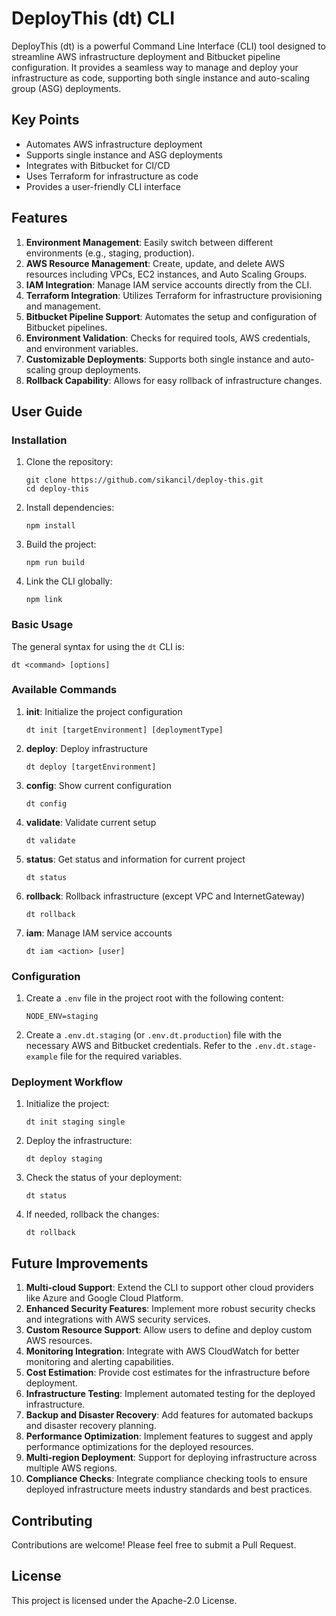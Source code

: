 # DeployThis (dt) CLI

DeployThis (dt) is a powerful Command Line Interface (CLI) tool designed to streamline AWS infrastructure deployment and Bitbucket pipeline configuration. It provides a seamless way to manage and deploy your infrastructure as code, supporting both single instance and auto-scaling group (ASG) deployments.

## Key Points

- Automates AWS infrastructure deployment
- Supports single instance and ASG deployments
- Integrates with Bitbucket for CI/CD
- Uses Terraform for infrastructure as code
- Provides a user-friendly CLI interface

## Features

1. **Environment Management**: Easily switch between different environments (e.g., staging, production).
2. **AWS Resource Management**: Create, update, and delete AWS resources including VPCs, EC2 instances, and Auto Scaling Groups.
3. **IAM Integration**: Manage IAM service accounts directly from the CLI.
4. **Terraform Integration**: Utilizes Terraform for infrastructure provisioning and management.
5. **Bitbucket Pipeline Support**: Automates the setup and configuration of Bitbucket pipelines.
6. **Environment Validation**: Checks for required tools, AWS credentials, and environment variables.
7. **Customizable Deployments**: Supports both single instance and auto-scaling group deployments.
8. **Rollback Capability**: Allows for easy rollback of infrastructure changes.

## User Guide

### Installation

1. Clone the repository:
   ```
   git clone https://github.com/sikancil/deploy-this.git
   cd deploy-this
   ```

2. Install dependencies:
   ```
   npm install
   ```

3. Build the project:
   ```
   npm run build
   ```

4. Link the CLI globally:
   ```
   npm link
   ```

### Basic Usage

The general syntax for using the `dt` CLI is:

```
dt <command> [options]
```

### Available Commands

1. **init**: Initialize the project configuration
   ```
   dt init [targetEnvironment] [deploymentType]
   ```

2. **deploy**: Deploy infrastructure
   ```
   dt deploy [targetEnvironment]
   ```

3. **config**: Show current configuration
   ```
   dt config
   ```

4. **validate**: Validate current setup
   ```
   dt validate
   ```

5. **status**: Get status and information for current project
   ```
   dt status
   ```

6. **rollback**: Rollback infrastructure (except VPC and InternetGateway)
   ```
   dt rollback
   ```

7. **iam**: Manage IAM service accounts
   ```
   dt iam <action> [user]
   ```

### Configuration

1. Create a `.env` file in the project root with the following content:
   ```
   NODE_ENV=staging
   ```

2. Create a `.env.dt.staging` (or `.env.dt.production`) file with the necessary AWS and Bitbucket credentials. Refer to the `.env.dt.stage-example` file for the required variables.

### Deployment Workflow

1. Initialize the project:
   ```
   dt init staging single
   ```

2. Deploy the infrastructure:
   ```
   dt deploy staging
   ```

3. Check the status of your deployment:
   ```
   dt status
   ```

4. If needed, rollback the changes:
   ```
   dt rollback
   ```

## Future Improvements

1. **Multi-cloud Support**: Extend the CLI to support other cloud providers like Azure and Google Cloud Platform.
2. **Enhanced Security Features**: Implement more robust security checks and integrations with AWS security services.
3. **Custom Resource Support**: Allow users to define and deploy custom AWS resources.
4. **Monitoring Integration**: Integrate with AWS CloudWatch for better monitoring and alerting capabilities.
5. **Cost Estimation**: Provide cost estimates for the infrastructure before deployment.
6. **Infrastructure Testing**: Implement automated testing for the deployed infrastructure.
7. **Backup and Disaster Recovery**: Add features for automated backups and disaster recovery planning.
8. **Performance Optimization**: Implement features to suggest and apply performance optimizations for the deployed resources.
9. **Multi-region Deployment**: Support for deploying infrastructure across multiple AWS regions.
10. **Compliance Checks**: Integrate compliance checking tools to ensure deployed infrastructure meets industry standards and best practices.

## Contributing

Contributions are welcome! Please feel free to submit a Pull Request.

## License

This project is licensed under the Apache-2.0 License.

